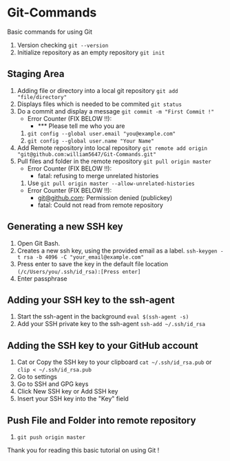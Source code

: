 # Git-Commands
Basic commands for using Git

1. Version checking
`git --version`
2. Initialize repository as an empty repository 
`git init`

## Staging Area
1. Adding file or directory into a local git repository 
`git add "file/directory"`
2. Displays files which is needed to be commited
`git status`
3. Do a commit and display a message `git commit -m "First Commit !"`
   * Error Counter (FIX BELOW !!): 
     - *** Please tell me who you are 
   1. `git config --global user.email "you@example.com"`
   2. `git config --global user.name "Your Name"`
4. Add Remote repository into local repository `git remote add origin "git@github.com:william5647/Git-Commands.git"`
5. Pull files and folder in the remote repository `git pull origin master`
   * Error Counter (FIX BELOW !!):
     - fatal: refusing to merge unrelated histories
   1. Use `git pull origin master --allow-unrelated-histories`
   * Error Counter (FIX BELOW !!): 
     - git@github.com: Permission denied (publickey)
     - fatal: Could not read from remote repository
## Generating a new SSH key
1. Open Git Bash.
2. Creates a new ssh key, using the provided email as a label. `ssh-keygen -t rsa -b 4096 -C "your_email@example.com"`
3. Press enter to save the key in the default file location `(/c/Users/you/.ssh/id_rsa):[Press enter]`
4. Enter passphrase
## Adding your SSH key to the ssh-agent
1. Start the ssh-agent in the background `eval $(ssh-agent -s)`
2. Add your SSH private key to the ssh-agent `ssh-add ~/.ssh/id_rsa`
## Adding the SSH key to your GitHub account
1. Cat or Copy the SSH key to your clipboard
`cat ~/.ssh/id_rsa.pub` or `clip < ~/.ssh/id_rsa.pub`
2. Go to settings
3. Go to SSH and GPG keys
4. Click New SSH key or Add SSH key
5. Insert your SSH key into the "Key" field

## Push File and Folder into remote repository
1. `git push origin master`

Thank you for reading this basic tutorial on using Git !
